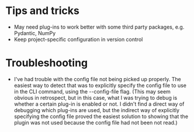 # Tips and tricks
- May need plug-ins to work better with some third party packages, e.g. Pydantic, NumPy
- Keep project-specific configuration in version control

# Troubleshooting
- I've had trouble with the config file not being picked up properly. The easiest way to detect that was to explicitly specify the config file to use in the CLI command, using the --config-file flag.  (This may seem obvious in retrospect, but in this case, what I was trying to debug is whether a certain plug-in is enabled or not. I didn't find a direct way of debugging which plug-ins are used, but the indirect way of explicitly specifying the config file proved the easiest solution to showing that the plugin was not used because the config file had not been not read.)
